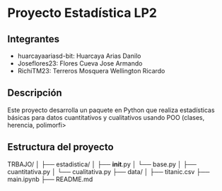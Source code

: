 # Proyecto Estadística LP2

## Integrantes
- huarcayaariasd-bit: Huarcaya Arias Danilo
- Joseflores23: Flores Cueva Jose Armando
- RichiTM23: Terreros Mosquera Wellington Ricardo

## Descripción
Este proyecto desarrolla un paquete en Python que realiza estadísticas básicas
para datos cuantitativos y cualitativos usando POO (clases, herencia, polimorfi>

## Estructura del proyecto
TRBAJO/
│
├── estadistica/
│   ├── __init__.py
│   └── base.py
│   ├── cuantitativa.py
│   └── cualitativa.py
├── data/
│   ├── titanic.csv
├── main.ipynb
├── README.md

